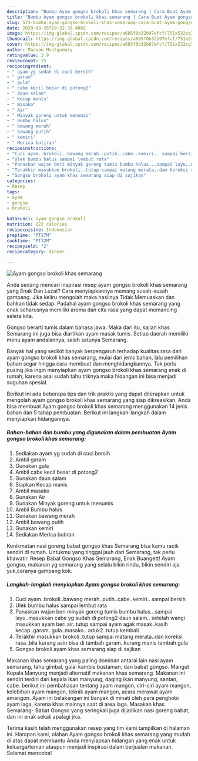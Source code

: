 ```yaml
---
description: "Bumbu Ayam gongso brokoli khas semarang | Cara Buat Ayam gongso brokoli khas semarang Yang Lezat"
title: "Bumbu Ayam gongso brokoli khas semarang | Cara Buat Ayam gongso brokoli khas semarang Yang Lezat"
slug: 573-bumbu-ayam-gongso-brokoli-khas-semarang-cara-buat-ayam-gongso-brokoli-khas-semarang-yang-lezat
date: 2020-08-26T19:32:39.408Z
image: https://img-global.cpcdn.com/recipes/a685f0b32b97efcf/751x532cq70/ayam-gongso-brokoli-khas-semarang-foto-resep-utama.jpg
thumbnail: https://img-global.cpcdn.com/recipes/a685f0b32b97efcf/751x532cq70/ayam-gongso-brokoli-khas-semarang-foto-resep-utama.jpg
cover: https://img-global.cpcdn.com/recipes/a685f0b32b97efcf/751x532cq70/ayam-gongso-brokoli-khas-semarang-foto-resep-utama.jpg
author: Marian Montgomery
ratingvalue: 3.9
reviewcount: 15
recipeingredient:
- " ayam yg sudah di cuci bersih"
- " garam"
- " gula"
- " cabe kecil besar di potong2"
- " daun salam"
- " Kecap manis"
- " masako"
- " Air"
- " Minyak goreng untuk menumis"
- " Bumbu halus"
- " bawang merah"
- " bawang putih"
- " kemiri"
- " Merica butiran"
recipeinstructions:
- "Cuci ayam..brokoli..bawang merah..putih..cabe..kemiri.. sampai bersih"
- "Ulek bumbu halus sampai lembut rata"
- "Panaskan wajan beri minyak goreng tumis bumbu halus...sampai layu..masukkan cabe yg sudah di potong2 daun salam.. setelah wangi masukkan ayam beri air..tutup sampai ayam agak masak..kasih kecap..garam..gula..masako.. aduk2..tutup kembali"
- "Terakhir masukkan brokoli..tutup sampai matang merata..dan koreksi rasa..bila kurang asin bisa di tambah garam..kurang manis tambah gula"
- "Gongso brokoli ayam khas semarang siap di sajikan"
categories:
- Resep
tags:
- ayam
- gongso
- brokoli

katakunci: ayam gongso brokoli 
nutrition: 222 calories
recipecuisine: Indonesian
preptime: "PT17M"
cooktime: "PT32M"
recipeyield: "2"
recipecategory: Dinner

---
```



![Ayam gongso brokoli khas semarang](https://img-global.cpcdn.com/recipes/a685f0b32b97efcf/751x532cq70/ayam-gongso-brokoli-khas-semarang-foto-resep-utama.jpg)

Anda sedang mencari inspirasi resep ayam gongso brokoli khas semarang yang Enak Dan Lezat? Cara menyiapkannya memang susah-susah gampang. Jika keliru mengolah maka hasilnya Tidak Memuaskan dan bahkan tidak sedap. Padahal ayam gongso brokoli khas semarang yang enak seharusnya memiliki aroma dan cita rasa yang dapat memancing selera kita.

Gongso berarti tumis dalam bahasa jawa. Maka dari itu, sajian khas Semarang ini juga bisa diartikan ayam masak tumis. Setiap daerah memiliki menu ayam andalannya, salah satunya Semarang.

Banyak hal yang sedikit banyak berpengaruh terhadap kualitas rasa dari ayam gongso brokoli khas semarang, mulai dari jenis bahan, lalu pemilihan bahan segar hingga cara membuat dan menghidangkannya. Tak perlu pusing jika ingin menyiapkan ayam gongso brokoli khas semarang enak di rumah, karena asal sudah tahu triknya maka hidangan ini bisa menjadi suguhan spesial.


Berikut ini ada beberapa tips dan trik praktis yang dapat diterapkan untuk mengolah ayam gongso brokoli khas semarang yang siap dikreasikan. Anda bisa membuat Ayam gongso brokoli khas semarang menggunakan 14 jenis bahan dan 5 tahap pembuatan. Berikut ini langkah-langkah dalam menyiapkan hidangannya.

<!--inarticleads1-->

##### Bahan-bahan dan bumbu yang digunakan dalam pembuatan Ayam gongso brokoli khas semarang:

1. Sediakan  ayam yg sudah di cuci bersih
1. Ambil  garam
1. Gunakan  gula
1. Ambil  cabe kecil besar di potong2
1. Gunakan  daun salam
1. Siapkan  Kecap manis
1. Ambil  masako
1. Gunakan  Air
1. Gunakan  Minyak goreng untuk menumis
1. Ambil  Bumbu halus
1. Gunakan  bawang merah
1. Ambil  bawang putih
1. Gunakan  kemiri
1. Sediakan  Merica butiran


Kenikmatan nasi goreng babat gongso khas Semarang bisa kamu racik sendiri di rumah. Untukmu yang tinggal jauh dari Semarang, tak perlu khawatir. Resep Babat Gongso Khas Semarang, Enak Buangett! Ayam gongso, makanan yg semarang yang selalu bikin rindu, bikin sendiri aja yuk,caranya gampang kok. 

<!--inarticleads2-->

##### Langkah-langkah menyiapkan Ayam gongso brokoli khas semarang:

1. Cuci ayam..brokoli..bawang merah..putih..cabe..kemiri.. sampai bersih
1. Ulek bumbu halus sampai lembut rata
1. Panaskan wajan beri minyak goreng tumis bumbu halus...sampai layu..masukkan cabe yg sudah di potong2 daun salam.. setelah wangi masukkan ayam beri air..tutup sampai ayam agak masak..kasih kecap..garam..gula..masako.. aduk2..tutup kembali
1. Terakhir masukkan brokoli..tutup sampai matang merata..dan koreksi rasa..bila kurang asin bisa di tambah garam..kurang manis tambah gula
1. Gongso brokoli ayam khas semarang siap di sajikan


Makanan khas semarang yang paling dominan antarai lain nasi ayam semarang, tahu gimbal, gulai kambis bustaman, dan babat gongso. Mangut Kepala Manyung menjadi alternatif makanan khas semarang. Makanan ini sendiri terdiri dari kepala ikan manyung, daging ikan manyung, santan, cabe. berikut ini pembahasan tentang ayam mangon, ciri-ciri ayam mangon, kelebihan ayam mangon, teknik ayam mangon, acara merawat ayam amangon. Ayam ini belakangan ini banyak di minati oleh para penghobi ayam laga, karena khas mainnya saat di area laga. Masakan khas Semarang- Babat Gongso yang seringkali juga dijadikan nasi goreng babat, dan ini enak sekali apalagi jika. 

Terima kasih telah menggunakan resep yang tim kami tampilkan di halaman ini. Harapan kami, olahan Ayam gongso brokoli khas semarang yang mudah di atas dapat membantu Anda menyiapkan hidangan yang enak untuk keluarga/teman ataupun menjadi inspirasi dalam berjualan makanan. Selamat mencoba!
